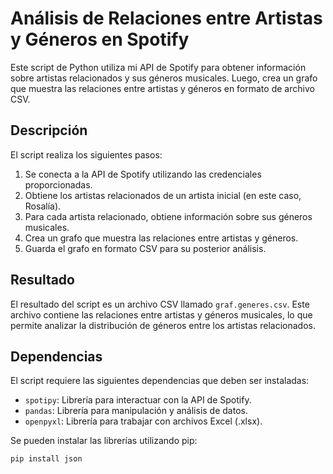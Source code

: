 # Análisis de Relaciones entre Artistas y Géneros en Spotify

Este script de Python utiliza mi API de Spotify para obtener información sobre artistas relacionados y sus géneros musicales. Luego, crea un grafo que muestra las relaciones entre artistas y géneros en formato de archivo CSV.

## Descripción

El script realiza los siguientes pasos:
1. Se conecta a la API de Spotify utilizando las credenciales proporcionadas.
2. Obtiene los artistas relacionados de un artista inicial (en este caso, Rosalía).
3. Para cada artista relacionado, obtiene información sobre sus géneros musicales.
4. Crea un grafo que muestra las relaciones entre artistas y géneros.
5. Guarda el grafo en formato CSV para su posterior análisis.

## Resultado

El resultado del script es un archivo CSV llamado `graf.generes.csv`. Este archivo contiene las relaciones entre artistas y géneros musicales, lo que permite analizar la distribución de géneros entre los artistas relacionados.

## Dependencias

El script requiere las siguientes dependencias que deben ser instaladas:
- `spotipy`: Librería para interactuar con la API de Spotify.
- `pandas`: Librería para manipulación y análisis de datos.
- `openpyxl`: Librería para trabajar con archivos Excel (.xlsx).

Se pueden instalar las librerías utilizando pip:

```sh
pip install json
